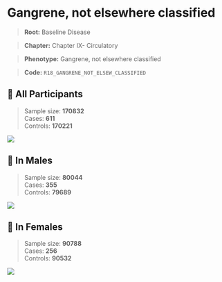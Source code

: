# Gangrene, not elsewhere classified

> **Root:** Baseline Disease  

> **Chapter:** Chapter IX- Circulatory  

> **Phenotype:** Gangrene, not elsewhere classified  

> **Code:** `R18_GANGRENE_NOT_ELSEW_CLASSIFIED`

## 🧪 All Participants  
> Sample size: **170832**  
> Cases: **611**  
> Controls: **170221**
<img src="/Disease/Figures/ALL/Incidence/R18_GANGRENE_NOT_ELSEW_CLASSIFIED.png"/>
<CsvTable src="/Disease_Data/ALL/Incidence/COX_R18_GANGRENE_NOT_ELSEW_CLASSIFIED.csv" label="🔍 View full results" />

## 👨 In Males  
> Sample size: **80044**  
> Cases: **355**  
> Controls: **79689**
<img src="/Disease/Figures/Male/Incidence/R18_GANGRENE_NOT_ELSEW_CLASSIFIED.png"/>
<CsvTable src="/Disease_Data/Male/Incidence/COX_R18_GANGRENE_NOT_ELSEW_CLASSIFIED.csv" label="🔍 View full results" />

## 👩 In Females  
> Sample size: **90788**  
> Cases: **256**  
> Controls: **90532**
<img src="/Disease/Figures/Female/Incidence/R18_GANGRENE_NOT_ELSEW_CLASSIFIED.png"/>
<CsvTable src="/Disease_Data/Female/Incidence/COX_R18_GANGRENE_NOT_ELSEW_CLASSIFIED.csv" label="🔍 View full results" />

